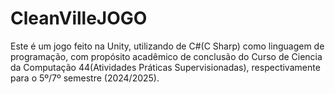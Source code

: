# CleanVilleJOGO
Este é um jogo feito na Unity, utilizando de C#(C Sharp) como linguagem de programação, com propósito acadêmico de conclusão do Curso de Ciencia da Computação 44(Atividades Práticas Supervisionadas), respectivamente para o 5º/7º semestre (2024/2025).
